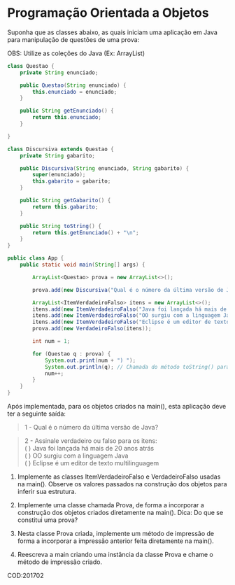 # Programação Orientada a Objetos

Suponha que as classes abaixo, as quais iniciam uma
aplicação em Java para manipulação de questões de uma prova:

OBS: Utilize as coleções do Java (Ex: ArrayList)

``` java
class Questao {
    private String enunciado;

    public Questao(String enunciado) {
        this.enunciado = enunciado;
    }

    public String getEnunciado() {
        return this.enunciado;
    }

}

class Discursiva extends Questao {
    private String gabarito;

    public Discursiva(String enunciado, String gabarito) {
        super(enunciado);
        this.gabarito = gabarito;
    }

    public String getGabarito() {
        return this.gabarito;
    }

    public String toString() {
        return this.getEnunciado() + "\n";
    }
}

public class App {
    public static void main(String[] args) {       

        ArrayList<Questao> prova = new ArrayList<>();

        prova.add(new Discursiva("Qual é o número da última versão de Java?", "8"));

        ArrayList<ItemVerdadeiroFalso> itens = new ArrayList<>();
        itens.add(new ItemVerdadeiroFalso("Java foi lançada há mais de 20 anos atrás", true)));
        itens.add(new ItemVerdadeiroFalso("OO surgiu com a linguagem Java", false));
        itens.add(new ItemVerdadeiroFalso("Eclipse é um editor de texto multilinguagem", true));
        prova.add(new VerdadeiroFalso(itens));

        int num = 1;

        for (Questao q : prova) {
            System.out.print(num + ") ");
            System.out.println(q); // Chamada do método toString() para cada questão q
            num++;
        }        
    }
}
```

Após implementada, para os objetos criados na main(), esta aplicação deve ter a
seguinte saída:

> 1 - Qual é o número da última versão de Java?

>  2 - Assinale verdadeiro ou falso para os itens: \
 ( ) Java foi lançada há mais de 20 anos atrás\
 ( ) OO surgiu com a linguagem Java\
 ( ) Eclipse é um editor de texto multilinguagem

1. Implemente as classes ItemVerdadeiroFalso e VerdadeiroFalso usadas na main().
   Observe os valores passados na construção dos objetos para inferir sua estrutura.

2. Implemente uma classe chamada Prova, de forma a incorporar a construção dos
   objetos criados diretamente na main(). Dica: Do que se constitui uma prova?

3. Nesta classe Prova criada, implemente um método de impressão de forma a
   incorporar a impressão anterior feita diretamente na main().

4. Reescreva a main criando uma instância da classe Prova e chame o método de
   impressão criado. 
   
COD:201702